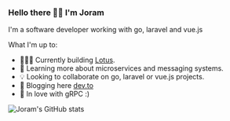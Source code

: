 ### Hello there 👋🏽 I'm Joram
I'm a software developer working with go, laravel and vue.js

What I'm up to:
- 🧑🏾‍💻 Currently building [Lotus](https://www.withlotus.com/).
- 📝 Learning more about microservices and messaging systems.
- 💡 Looking to collaborate on go, laravel or vue.js projects.
- 📝 Blogging here [dev.to](https://dev.to/jwambugu/)
- 🖤 In love with gRPC :)

<!-- 📫 Reach me: jorammurage96@gmail.com -->

![Joram's GitHub stats](https://github-readme-stats.vercel.app/api?username=jwambugu&show_icons=true&theme=gruvbox&count_private=true)

<!-- [![Top Languages](https://github-readme-stats.vercel.app/api/wakatime/?username=jwambugu&theme=gruvbox&langs_count=8&layout=compact)](https://github.com/jwambugu) -->

<!-- <a href="https://github.com/anuraghazra/github-readme-stats">
  <img align="center" src="https://github-readme-stats.vercel.app/api?username=jwambugu&show_icons=true&theme=gruvbox&count_private=true" />
</a>
<a href="https://github.com/anuraghazra/convoychat">
  <img align="center" src="https://github-readme-stats.vercel.app/api/wakatime/?username=jwambugu&theme=gruvbox&langs_count=8&layout=compact" />
</a> -->
